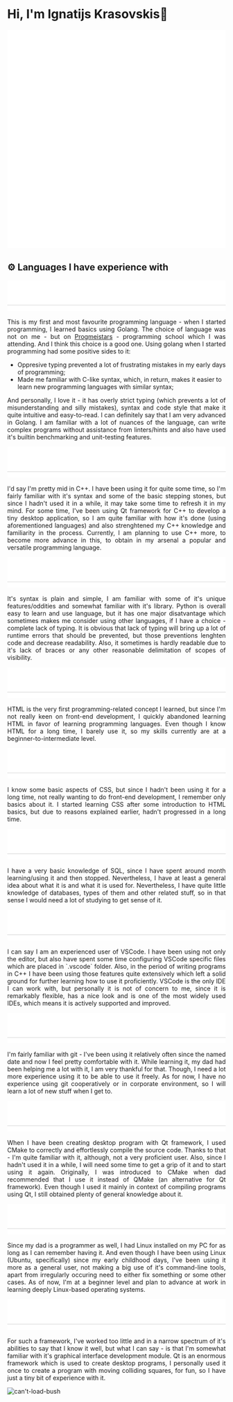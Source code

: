 # Hi, I'm Ignatijs Krasovskis👋

<!-- <p align="justify">I'm from Latvia, born in 2004, currently live in the Netherlands. I had been learning programming since the age of 13. Throughout my life I have formed a solid foundation consisting of both hard and soft skills. Some of the non-specific technical hard skills:</p>

<img align="right" width="550px" src="https://github-readme-stats.vercel.app/api?username=ignatij3&count_private=true&show_icons=true&theme=onedark" alt="can't-load-svg" />
<div>
    <ul>
        <li><p align="justify">Proficient in mathematics, mastered high school math and a bit of calculus and neural network theory. Have developed a logical and consequent reasoning, ready to take on new technical concepts when needed;</p></li>
        <li><p align="justify">Have been using personal computer since the dawn of my life, mainly on Windows XP, Windows 10. During the last years, I have been using Linux - Ubuntu at the beginning, and then Arch Linux;</p></li>
        <li><p align="justify">For the entire duration of my learning, I had been solving problems, one after another - this has really helped me develop my problem-solving skills and my stubbornness - when I simply stick to the problem until I resolve it or find another way to tacke it;</p></li>
    </ul>
</div> -->

<img src="./assets/grape-vine.svg" alt="can't-load-bush" />

## ⚙️ Languages I have experience with

<img src="headings/go.svg" alt="can't-load-svg" />

<p align="justify">This is my first and most favourite programming language - when I started programming, I learned basics using Golang. The choice of language was not on me - but on <a href="http://progmeistars.lv">Progmeistars</a> - programming school which I was attending. And I think this choice is a good one. Using golang when I started programming had some positive sides to it:</p>

- Oppresive typing prevented a lot of frustrating mistakes in my early days of programming;
- Made me familiar with C-like syntax, which, in return, makes it easier to learn new programming languages with similar syntax;

<p align="justify">And personally, I love it - it has overly strict typing (which prevents a lot of misunderstanding and silly mistakes), syntax and code style that make it quite intuitive and easy-to-read. I can definitely say that I am very advanced in Golang. I am familiar with a lot of nuances of the language, can write complex programs without assistance from linters/hints and also have used it's builtin benchmarking and unit-testing features.</p>

<img src="headings/cpp.svg" alt="can't-load-svg" />
<p align="justify">I'd say I'm pretty mid in C++. I have been using it for quite some time, so I'm fairly familiar with it's syntax and some of the basic stepping stones, but since I hadn't used it in a while, it may take some time to refresh it in my mind. For some time, I've been using Qt framework for C++ to develop a tiny desktop application, so I am quite familiar with how it's done (using aforementioned languages) and also strenghtened my C++ knowledge and familiarity in the process. Currently, I am planning to use C++ more, to become more advance in this, to obtain in my arsenal a popular and versatile programming language.</p>

<img src="headings/python.svg" alt="can't-load-svg" />
<p align="justify">It's syntax is plain and simple, I am familiar with some of it's unique features/oddities and somewhat familiar with it's library. Python is overall easy to learn and use language, but it has one major disatvantage which sometimes makes me consider using other languages, if I have a choice - complete lack of typing. It is obvious that lack of typing will bring up a lot of runtime errors that should be prevented, but those preventions lenghten code and decrease readability. Also, it sometimes is hardly readable due to it's lack of braces or any other reasonable delimitation of scopes of visibility.</p>

<img src="headings/html.svg" alt="can't-load-svg" />
<p align="justify">HTML is the very first programming-related concept I learned, but since I'm not really keen on front-end development, I quickly abandoned learning HTML in favor of learning programming languages. Even though I know HTML for a long time, I barely use it, so my skills currently are at a beginner-to-intermediate level.</p>

<img src="headings/css.svg" alt="can't-load-svg" />
<p align="justify">I know some basic aspects of CSS, but since I hadn't been using it for a long time, not really wanting to do front-end development, I remember only basics about it. I started learning CSS after some introduction to HTML basics, but due to reasons explained earlier, hadn't progressed in a long time.</p>

<img src="headings/sql.svg" alt="can't-load-svg" />
<p align="justify">I have a very basic knowledge of SQL, since I have spent around month learning/using it and then stopped. Nevertheless, I have at least a general idea about what it is and what it is used for. Nevertheless, I have quite little knowledge of databases, types of them and other related stuff, so in that sense I would need a lot of studying to get sense of it.</p>

<img src="headings/vscode.svg" alt="can't-load-svg" />
<p align="justify">I can say I am an experienced user of VSCode. I have been using not only the editor, but also have spent some time configuring VSCode specific files which are placed in `.vscode` folder. Also, in the period of writing programs in C++ I have been using those features quite extensively which left a solid ground for further learning how to use it proficiently. VSCode is the only IDE I can work with, but personally it is not of concern to me, since it is remarkably flexible, has a nice look and is one of the most widely used IDEs, which means it is actively supported and improved.</p>

<img src="headings/git.svg" alt="can't-load-svg" />
<p align="justify">I'm fairly familiar with git - I've been using it relatively often since the named date and now I feel pretty comfortable with it. While learning it, my dad had been helping me a lot with it, I am very thankful for that. Though, I need a lot more experience using it to be able to use it freely. As for now, I have no experience using git cooperatively or in corporate environment, so I will learn a lot of new stuff when I get to.</p>

<img src="headings/cmake.svg" alt="can't-load-svg" />
<p align="justify">When I have been creating desktop program with Qt framework, I used CMake to correctly and effortlessly compile the source code. Thanks to that - I'm quite familiar with it, although, not a very proficient user. Also, since I hadn't used it in a while, I will need some time to get a grip of it and to start using it again. Originally, I was introduced to CMake when dad recommended that I use it instead of QMake (an alternative for Qt framework). Even though I used it mainly in context of compiling programs using Qt, I still obtained plenty of general knowledge about it.</p>

<img src="headings/linux.svg" alt="can't-load-svg" />
<p align="justify">Since my dad is a programmer as well, I had Linux installed on my PC for as long as I can remember having it. And even though I have been using Linux (Ubuntu, specifically) since my early childhood days, I've been using it more as a general user, not making a big use of it's command-line tools, apart from irregularly occuring need to either fix something or some other cases. As of now, I'm at a beginner level and plan to advance at work in learning deeply Linux-based operating systems.</p>

<img src="headings/qt.svg" alt="can't-load-svg" />
<p align="justify">For such a framework, I've worked too little and in a narrow spectrum of it's abilities to say that I know it well, but what I can say - is that I'm somewhat familiar with it's graphical interface development module. Qt is an enormous framework which is used to create desktop programs, I personally used it once to create a program with moving colliding squares, for fun, so I have just a tiny bit of experience with it.</p>

<img src="./assets/bushes.svg" alt="can't-load-bush" />